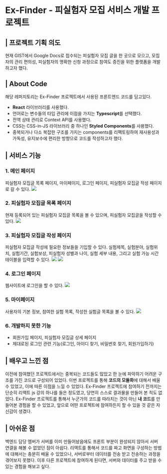 # Ex-Finder - 피실험자 모집 서비스 개발 프로젝트

## | 프로젝트 기획 의도

현재 GIST에서 Google Docs로 접수되는 피실험자 모집 글을 한 곳으로 모으고, 모집자의 관리 편의성, 피실험자의 명확한 신청 과정으로 참여도 증진을 위한 플랫폼을 개발하고자 했다.

## | About Code

해당 레퍼지토리는 Ex-Finder 프로젝트에서 사용된 프론트엔드 코드를 담고있다.

- **React** 라이브러리를 사용했다.
- 언어로는 변수들의 타입 관리에 이점을 가지는 **Typescript**를 선택했다.
- 전역 상태 관리로 Context API를 사용했다.
- CSS는 CSS-in-JS 라이브러리 중 하나인 **Styled Components**를 사용했다.
- 중복되거나 다소 복잡한 구조를 가지는 components를 리팩토링하여 재사용성과 가독성, 유지보수에 편리한 방향으로 코드를 작성하고자 했다.

## | 서비스 기능

### 1. 메인 페이지

피실험자 모집글 목록 페이지, 마이페이지, 로그인 페이지, 피실험자 모집글 작성 페이지로 갈 수 있다.
<img src="https://user-images.githubusercontent.com/58902772/203003608-16460464-4902-46b3-9ee8-4bfbf7ab5de7.png" />

### 2. 피실험자 모집글 목록 페이지

현재 등록되어 있는 피실험자 모집글 목록을 볼 수 있으며, 피실험자 모집글을 작성할 수 있다.
<img src="https://user-images.githubusercontent.com/58902772/203003644-824cfac5-c311-4dd2-9c14-6d56a13cab27.png"/>

### 3. 피실험자 모집글 작성 페이지

피실험자 모집글 작성에 필요한 정보들을 기입할 수 있다. 실험제목, 실험분야, 실험위치, 실험기간, 실험보상, 피실험자 성별과 나이, 실험 세부 내용, 그리고 실험 가능 시간 테이블을 입력할 수 있다.
<img src="https://user-images.githubusercontent.com/58902772/203003647-e396d536-d08a-475b-bf39-007196045011.png" />
<img src="https://user-images.githubusercontent.com/58902772/203003675-dbc85efb-3c5a-4234-a4d3-cd11258cd236.png" />

### 4. 로그인 페이지

웹사이트에 로그인을 할 수 있다.
<img src="https://user-images.githubusercontent.com/58902772/203003679-8774da1b-f406-4e3c-a157-5cc53aaf6529.png" />

### 5. 마이페이지

사용자의 기본 정보, 참여한 실험 목록, 작성한 실험글 목록을 볼 수 있다.
<img src="https://user-images.githubusercontent.com/58902772/203003686-ced630b0-00f5-4f54-b49b-3ba01f86c9fc.png" />

### 6. 개발하지 못한 기능

- 회원가입 페이지, 피실험자 모집글 상세 페이지
- 제대로된 로그인 관련 기능(로그인, 아이디 찾기, 비밀번호 찾기, 회원가입하기)

## | 배우고 느낀 점

이전에 참여했던 프로젝트에서는 중복되는 코드들도 많았고 한 눈에 파악하기 어려운 구조를 가진 코드로 구성되어 있었다. 이번 프로젝트를 통해 **코드의 모듈화**에 대해서 배울 수 있었고, 이에 따른 이점을 느낄 수 있었다.
Ex-Finder 프로젝트에 참여하기 전까지는 단순히 리액트 js 강의 하나를 들은 정도였고, 당연히 스스로 결과물을 만들어 본 적도 없었다. Ex-Finder 프로젝트를 통해서 누군가의 코드를 따라치는 것이 아닌 **내 코드**를 만들어본 경험을 할 수 있었고, 앞으로 어떤 프로젝트에 참여하든지 할 수 있을 것 같은 자신감이 생겼다.

## | 아쉬운 점

백엔드 담당 멤버가 서버를 이미 만들어놨음에도 프론트 부분이 완성되지 않아서 서버 연결을 해볼 수 없었던 점이 아쉽다. 리액트를 통해서 코드를 짜고 화면을 구성하는 방법에 대해서는 충분히 배울 수 있었으나, 서버로부터 데이터를 전송 받고 전송하는 과정을 겪어보지 못했다. 이후 다른 프로젝트에 참여하게 된다면, 서버와 데이터를 주고 받을 수 있는 경험을 해보고 싶다.
